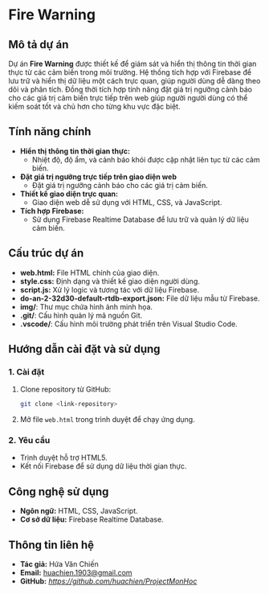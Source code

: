 # Fire Warning

## Mô tả dự án
Dự án **Fire Warning** được thiết kế để giám sát và hiển thị thông tin thời gian thực từ các cảm biến trong môi trường. Hệ thống tích hợp với Firebase để lưu trữ và hiển thị dữ liệu một cách trực quan, giúp người dùng dễ dàng theo dõi và phân tích. Đồng thời tích hợp tính năng đặt giá trị ngưỡng cảnh báo cho các giá trị cảm biến trực tiếp trên web giúp người người dùng có thể kiếm soát tốt và chủ hơn cho từng khu vực đặc biệt.

## Tính năng chính
- **Hiển thị thông tin thời gian thực:**
  - Nhiệt độ, độ ẩm, và cảnh báo khói được cập nhật liên tục từ các cảm biến.
- **Đặt giá trị ngưỡng trực tiếp trên giao diện web**
  - Đặt giá trị ngưỡng cảnh báo cho các giá trị cảm biến.
- **Thiết kế giao diện trực quan:**
  - Giao diện web dễ sử dụng với HTML, CSS, và JavaScript.
- **Tích hợp Firebase:**
  - Sử dụng Firebase Realtime Database để lưu trữ và quản lý dữ liệu cảm biến.

## Cấu trúc dự án
- **web.html:** File HTML chính của giao diện.
- **style.css:** Định dạng và thiết kế giao diện người dùng.
- **script.js:** Xử lý logic và tương tác với dữ liệu Firebase.
- **do-an-2-32d30-default-rtdb-export.json:** File dữ liệu mẫu từ Firebase.
- **img/**: Thư mục chứa hình ảnh minh họa.
- **.git/**: Cấu hình quản lý mã nguồn Git.
- **.vscode/**: Cấu hình môi trường phát triển trên Visual Studio Code.

## Hướng dẫn cài đặt và sử dụng
### 1. Cài đặt
1. Clone repository từ GitHub:
   ```bash
   git clone <link-repository>
   ```
2. Mở file `web.html` trong trình duyệt để chạy ứng dụng.

### 2. Yêu cầu
- Trình duyệt hỗ trợ HTML5.
- Kết nối Firebase để sử dụng dữ liệu thời gian thực.

## Công nghệ sử dụng
- **Ngôn ngữ:** HTML, CSS, JavaScript.
- **Cơ sở dữ liệu:** Firebase Realtime Database.

## Thông tin liên hệ
- **Tác giả:** Hứa Văn Chiến
- **Email:** huachien.1903@gmail.com
- **GitHub:** *https://github.com/huachien/ProjectMonHoc*
